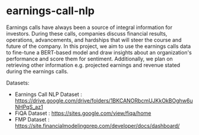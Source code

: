 # earnings-call-nlp

Earnings calls have always been a source of integral information for investors. During these calls, companies discuss financial results, operations, advancements, and hardships that will steer the course and future of the company. In this project, we aim to use the earnings calls data to fine-tune a BERT-based model and draw insights about an organization's performance and score them for sentiment. Additionally, we plan on retrieving other information e.g. projected earnings and revenue stated during the earnings calls.

Datasets:
  * Earnings Call NLP Dataset : https://drive.google.com/drive/folders/1BKCANORbcmUJKkOkBOghw6uNHPqS_az1
  * FiQA Dataset : https://sites.google.com/view/fiqa/home
  * FMP Dataset : https://site.financialmodelingprep.com/developer/docs/dashboard/ 
